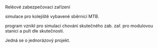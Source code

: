 Reléové zabezpečovací zařízení

simulace pro kolejiště vybavené sběrnicí MTB.

program vznikl pro simulaci chování skutečného zab. zař. pro modulovou stanici a pult dle skutečnosti.

Jedná se o jednorázový projekt.

